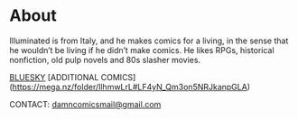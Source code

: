 # About

Illuminated is from Italy, and he makes comics for a living, in the sense that he wouldn’t be living if he didn’t make comics. He likes RPGs, historical nonfiction, old pulp novels and 80s slasher movies.

[BLUESKY](https://bsky.app/profile/illuminatedcomics.bsky.social)
[ADDITIONAL COMICS] (https://mega.nz/folder/IlhmwLrL#LF4yN_Qm3on5NRJkanpGLA)

CONTACT:
damncomicsmail@gmail.com